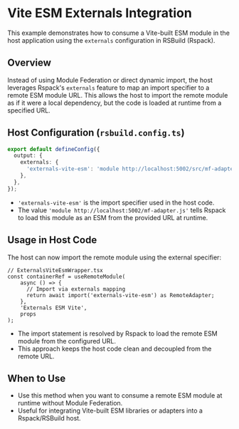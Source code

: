 # Vite ESM Externals Integration

This example demonstrates how to consume a Vite-built ESM module in the host application using the `externals`
configuration in RSBuild (Rspack).

## Overview

Instead of using Module Federation or direct dynamic import, the host leverages Rspack's `externals` feature to map an
import specifier to a remote ESM module URL. This allows the host to import the remote module as if it were a local
dependency, but the code is loaded at runtime from a specified URL.

## Host Configuration (`rsbuild.config.ts`)

```ts
export default defineConfig({
  output: {
    externals: {
      'externals-vite-esm': 'module http://localhost:5002/src/mf-adapter.js',
    },
  },
});
```

- `'externals-vite-esm'` is the import specifier used in the host code.
- The value `'module http://localhost:5002/mf-adapter.js'` tells Rspack to load this module as an ESM from the provided
  URL at runtime.

## Usage in Host Code

The host can now import the remote module using the external specifier:

```tsx
// ExternalsViteEsmWrapper.tsx
const containerRef = useRemoteModule(
    async () => {
      // Import via externals mapping
      return await import('externals-vite-esm') as RemoteAdapter;
    },
    'Externals ESM Vite',
    props
);
```

- The import statement is resolved by Rspack to load the remote ESM module from the configured URL.
- This approach keeps the host code clean and decoupled from the remote URL.

## When to Use

- Use this method when you want to consume a remote ESM module at runtime without Module Federation.
- Useful for integrating Vite-built ESM libraries or adapters into a Rspack/RSBuild host.
